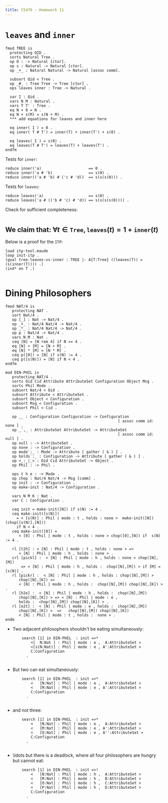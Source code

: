 ```yaml
---
title: CS476 - Homework 11
---
```


# `leaves` and `inner`

```{ pipe='tee -a tree.maude' }
fmod TREE is
  protecting QID .
  sorts Natural Tree .
  op 0 : -> Natural [ctor].
  op s : Natural -> Natural [ctor].
  op _+_ : Natural Natural -> Natural [assoc comm].

  subsort Qid < Tree .
  op _#_ : Tree Tree -> Tree [ctor] .
  ops leaves inner : Tree -> Natural .

  var I : Qid .
  vars N M : Natural .
  vars T T' : Tree .
  eq N + 0 = N .
  eq N + s(M) = s(N + M) .
  *** add equations for leaves and inner here

  eq inner( I ) = 0 .
  eq inner( T # T') = inner(T) + inner(T') + s(0) .

  eq leaves( I ) = s(0) .
  eq leaves(T # T') = leaves(T) + leaves(T') .
endfm
```

Tests for `inner`:
```{ pipe='maude-test tree.maude' }
reduce inner('a)                     == 0 .
reduce inner('a # 'b)                == s(0) .
reduce inner(('a # 'b) # ('c # 'd))  == s(s(s(0))) .
```
Tests for `leaves`:
```{ pipe='maude-test tree.maude' }
reduce leaves('a)                    == s(0) .
reduce leaves('a # (('b # 'c) # 'd)) == s(s(s(s(0)))) .
```

Check for sufficient completeness:

```{ pipe='maude-scc tree.maude TREE' }
```

We claim that: $\forall t \in \texttt{Tree}, \texttt{leaves}(t) = 1 + \texttt{inner}(t)$
----------------------------------------------------------------------------------------

Below is a proof for the `ITP`:

```{pipe='tee tree-leaves-vs-inner.maude'}
load itp-tool.maude
loop init-itp .
(goal tree-leaves-vs-inner : TREE |- A{T:Tree} ((leaves(T)) = (s(inner(T)))) .)
(ind* on T .)
```

```{ pipe='maude -no-banner tree.maude tree-leaves-vs-inner.maude' }
```

Dining Philosophers
===================

```{ .hidden pipe='cat > din-phil.maude' }
fmod NAT/4 is
   protecting NAT .
   sort Nat/4 .
   op [_] : Nat -> Nat/4 .
   op _+_ : Nat/4 Nat/4 -> Nat/4 .
   op _*_ : Nat/4 Nat/4 -> Nat/4 .
   op p : Nat/4 -> Nat/4 .
   vars N M : Nat .
   ceq [N] = [N rem 4] if N >= 4 .
   eq [N] + [M] = [N + M] .
   eq [N] * [M] = [N * M] .
   ceq p([0]) = [N] if s(N) := 4 .
   ceq p([s(N)]) = [N] if N < 4 .
endfm

mod DIN-PHIL is
   protecting NAT/4 .
   sorts Oid Cid Attribute AttributeSet Configuration Object Msg .
   sorts Phil Mode .
   subsort Nat/4 < Oid .
   subsort Attribute < AttributeSet .
   subsort Object < Configuration .
   subsort Msg < Configuration .
   subsort Phil < Cid .

   op __ : Configuration Configuration -> Configuration
                                                  [ assoc comm id: none ] .
   op _`,_ : AttributeSet AttributeSet -> AttributeSet
                                                  [ assoc comm id: null ] .
   op null : -> AttributeSet .
   op none : -> Configuration .
   op mode`:_ : Mode -> Attribute [ gather ( & ) ] .
   op holds`:_ : Configuration -> Attribute [ gather ( & ) ] .
   op <_:_|_> : Oid Cid AttributeSet -> Object .
   op Phil : -> Phil .

   ops t h e : -> Mode .
   op chop : Nat/4 Nat/4 -> Msg [comm] .
   op init : -> Configuration .
   op make-init : Nat/4 -> Configuration .

   vars N M K : Nat .
   var C : Configuration .

   ceq init = make-init([N]) if s(N) := 4 .
   ceq make-init([s(N)])
     = < [s(N)] : Phil | mode : t , holds : none >  make-init([N])  (chop([s(N)],[N]))
     if N < 4 .
   ceq make-init([0]) =
      < [0] : Phil | mode : t , holds : none > chop([0],[N]) if  s(N) := 4 .

   rl [t2h] : < [N] : Phil | mode : t , holds : none > =>
      < [N] : Phil | mode : h , holds : none > .
   crl [pickl] :  < [N] : Phil | mode : h , holds : none > chop([N],[M])
       => < [N] : Phil | mode : h , holds :  chop([N],[M]) > if [M] = [s(N)] .
   rl [pickr] :  < [N] : Phil | mode : h , holds : chop([N],[M]) >
      chop([N],[K]) =>
      < [N] : Phil | mode : h , holds :  chop([N],[M]) chop([N],[K]) > .
   rl [h2e] :  < [N] : Phil | mode : h , holds :  chop([N],[M])
      chop([N],[K]) > => < [N] : Phil | mode : e ,
      holds :  chop([N],[M]) chop([N],[K]) > .
   rl [e2t] :  < [N] : Phil | mode : e , holds :  chop([N],[M])
      chop([N],[K]) >  =>   chop([N],[M]) chop([N],[K])
      < [N] : Phil | mode : t , holds :  none > .
endm
```

-   Two adjacent philosophers shouldn't be eating simultaneously:

    ``` {pipe="tee din-phil-no-adjacent.maude"}
        search [1] in DIN-PHIL  : init =>*
            <[  N:Nat ] : Phil | mode : e ,  A:AttributeSet >
            <[s(N:Nat)] : Phil | mode : e , A':AttributeSet >
            C:Configuration
          .
    ```

    ``` {pipe="maude -no-banner din-phil.maude din-phil-no-adjacent.maude"}
    ```

-   But two can eat simultaneously:

    ```{pipe="tee din-phil-dinner-for-two.maude"}
        search [1] in DIN-PHIL  : init =>*
            <   [N:Nat] : Phil | mode : e ,  A:AttributeSet >
            <   [M:Nat] : Phil | mode : e , A':AttributeSet >
            C:Configuration
          .
    ```
    ``` {pipe="maude -no-banner din-phil.maude din-phil-dinner-for-two.maude"}
    ``` 

-   and not three:

    ``` {pipe="tee din-phil-three-is-a-crowd.maude | maude -no-banner din-phil.maude"}
        search [1] in DIN-PHIL  : init =>*
            <   [N:Nat] : Phil | mode : e ,  A:AttributeSet >
            <   [M:Nat] : Phil | mode : e , A':AttributeSet >
            <   [O:Nat] : Phil | mode : e , A'':AttributeSet >
            C:Configuration
          .
    ```

    ``` {pipe="maude -no-banner din-phil.maude din-phil-three-is-a-crowd.maude"}
    ```

-   \ldots but there is a deadlock, where all four philosophers are hungry
    but cannot eat:

    ``` {pipe="tee din-phil-deadlock.maude | maude -no-banner din-phil.maude"}
        search [1] in DIN-PHIL  : init =>!
            <   [N:Nat] : Phil | mode : h ,  A:AttributeSet >
            <   [M:Nat] : Phil | mode : h ,  B:AttributeSet >
            <   [O:Nat] : Phil | mode : h ,  C:AttributeSet >
            <   [P:Nat] : Phil | mode : h ,  D:AttributeSet >
            C:Configuration
          .
    ```
    
    ``` {pipe="maude -no-banner din-phil.maude din-phil-deadlock.maude"}
    ```
